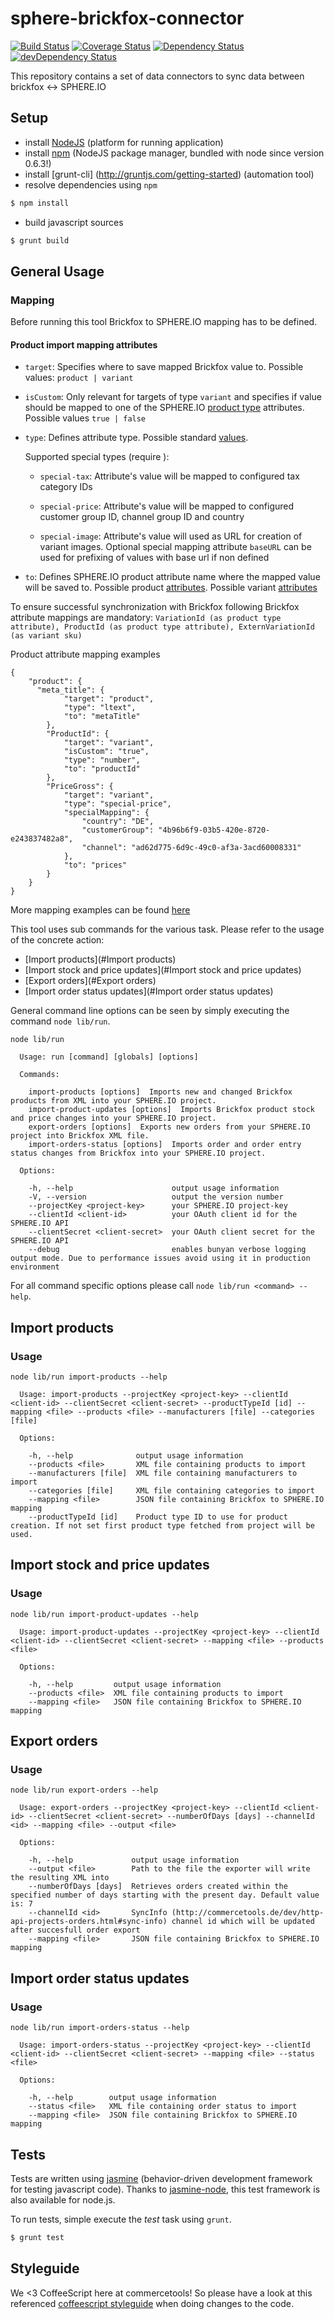 sphere-brickfox-connector
=========================

[![Build Status](https://travis-ci.org/sphereio/sphere-brickfox-connector.png?branch=master)](https://travis-ci.org/sphereio/sphere-brickfox-connector) [![Coverage Status](https://coveralls.io/repos/sphereio/sphere-brickfox-connector/badge.png)](https://coveralls.io/r/sphereio/sphere-brickfox-connector) [![Dependency Status](https://david-dm.org/sphereio/sphere-brickfox-connector.png?theme=shields.io)](https://david-dm.org/sphereio/sphere-brickfox-connector) [![devDependency Status](https://david-dm.org/sphereio/sphere-brickfox-connector/dev-status.png?theme=shields.io)](https://david-dm.org/sphereio/sphere-brickfox-connector#info=devDependencies)

This repository contains a set of data connectors to sync data between brickfox &lt;-> SPHERE.IO

## Setup

* install [NodeJS](http://support.sphere.io/knowledgebase/articles/307722-install-nodejs-and-get-a-component-running) (platform for running application)
* install [npm]((http://gruntjs.com/getting-started)) (NodeJS package manager, bundled with node since version 0.6.3!)
* install [grunt-cli] (http://gruntjs.com/getting-started) (automation tool)
*  resolve dependencies using `npm`
```bash
$ npm install
```
* build javascript sources
```bash
$ grunt build
```

## General Usage
### Mapping

Before running this tool Brickfox to SPHERE.IO mapping has to be defined.

#### Product import mapping attributes

 - ```target```: Specifies where to save mapped Brickfox value to. Possible values: ```product | variant```

 - ```isCustom```: Only relevant for targets of type ```variant``` and specifies if value should be mapped to one of the SPHERE.IO [product type](http://commercetools.de/dev/http-api-projects-productTypes.html#product-type) attributes. Possible values ```true | false```

 - ```type```: Defines attribute type. Possible standard [values](http://commercetools.de/dev/http-api-projects-productTypes.html#attribute-type).

   Supported special types (require ):
   - ```special-tax```: Attribute's value will be mapped to configured tax category IDs

   - ```special-price```: Attribute's value will be mapped to configured customer group ID, channel group ID and country

   - ```special-image```: Attribute's value will used as URL for creation of variant images. Optional special mapping attribute ```baseURL``` can be used for prefixing of values with base url if non defined

 - ```to```: Defines SPHERE.IO product attribute name where the mapped value will be saved to. Possible product [attributes](http://commercetools.de/dev/http-api-projects-products.html#new-product). Possible variant [attributes](http://commercetools.de/dev/http-api-projects-products.html#new-product-variant)

 To ensure successful synchronization with Brickfox following Brickfox attribute mappings are mandatory: ```VariationId (as product type attribute), ProductId (as product type attribute), ExternVariationId (as variant sku)```

Product attribute mapping examples
```
{
    "product": {
      "meta_title": {
            "target": "product",
            "type": "ltext",
            "to": "metaTitle"
        },
        "ProductId": {
            "target": "variant",
            "isCustom": "true",
            "type": "number",
            "to": "productId"
        },
        "PriceGross": {
            "target": "variant",
            "type": "special-price",
            "specialMapping": {
                "country": "DE",
                "customerGroup": "4b96b6f9-03b5-420e-8720-e243837482a8",
                "channel": "ad62d775-6d9c-49c0-af3a-3acd60008331"
           	},
            "to": "prices"
        }
    }
}
```
More mapping examples can be found [here](https://github.com/sphereio/sphere-brickfox-connector/blob/master/examples/mapping/mapping.json)


This tool uses sub commands for the various task. Please refer to the usage of the concrete action:

- [Import products](#Import products)
- [Import stock and price updates](#Import stock and price updates)
- [Export orders](#Export orders)
- [Import order status updates](#Import order status updates)

General command line options can be seen by simply executing the command `node lib/run`.
```
node lib/run

  Usage: run [command] [globals] [options]

  Commands:

    import-products [options]  Imports new and changed Brickfox products from XML into your SPHERE.IO project.
    import-product-updates [options]  Imports Brickfox product stock and price changes into your SPHERE.IO project.
    export-orders [options]  Exports new orders from your SPHERE.IO project into Brickfox XML file.
    import-orders-status [options]  Imports order and order entry status changes from Brickfox into your SPHERE.IO project.

  Options:

    -h, --help                      output usage information
    -V, --version                   output the version number
    --projectKey <project-key>      your SPHERE.IO project-key
    --clientId <client-id>          your OAuth client id for the SPHERE.IO API
    --clientSecret <client-secret>  your OAuth client secret for the SPHERE.IO API
    --debug                         enables bunyan verbose logging output mode. Due to performance issues avoid using it in production environment
```

For all command specific options please call `node lib/run <command> --help`.


## Import products

### Usage

```
node lib/run import-products --help

  Usage: import-products --projectKey <project-key> --clientId <client-id> --clientSecret <client-secret> --productTypeId [id] --mapping <file> --products <file> --manufacturers [file] --categories [file]

  Options:

    -h, --help              output usage information
    --products <file>       XML file containing products to import
    --manufacturers [file]  XML file containing manufacturers to import
    --categories [file]     XML file containing categories to import
    --mapping <file>        JSON file containing Brickfox to SPHERE.IO mapping
    --productTypeId [id]    Product type ID to use for product creation. If not set first product type fetched from project will be used.
```

## Import stock and price updates

### Usage

```
node lib/run import-product-updates --help

  Usage: import-product-updates --projectKey <project-key> --clientId <client-id> --clientSecret <client-secret> --mapping <file> --products <file>

  Options:

    -h, --help         output usage information
    --products <file>  XML file containing products to import
    --mapping <file>   JSON file containing Brickfox to SPHERE.IO mapping
```

## Export orders

### Usage

```
node lib/run export-orders --help

  Usage: export-orders --projectKey <project-key> --clientId <client-id> --clientSecret <client-secret> --numberOfDays [days] --channelId <id> --mapping <file> --output <file>

  Options:

    -h, --help             output usage information
    --output <file>        Path to the file the exporter will write the resulting XML into
    --numberOfDays [days]  Retrieves orders created within the specified number of days starting with the present day. Default value is: 7
    --channelId <id>       SyncInfo (http://commercetools.de/dev/http-api-projects-orders.html#sync-info) channel id which will be updated after succesfull order export
    --mapping <file>       JSON file containing Brickfox to SPHERE.IO mapping
```

## Import order status updates

### Usage

```
node lib/run import-orders-status --help

  Usage: import-orders-status --projectKey <project-key> --clientId <client-id> --clientSecret <client-secret> --mapping <file> --status <file>

  Options:

    -h, --help        output usage information
    --status <file>   XML file containing order status to import
    --mapping <file>  JSON file containing Brickfox to SPHERE.IO mapping
```


## Tests
Tests are written using [jasmine](http://pivotal.github.io/jasmine/) (behavior-driven development framework for testing javascript code). Thanks to [jasmine-node](https://github.com/mhevery/jasmine-node), this test framework is also available for node.js.

To run tests, simple execute the *test* task using `grunt`.
```bash
$ grunt test
```

## Styleguide
We <3 CoffeeScript here at commercetools! So please have a look at this referenced [coffeescript styleguide](https://github.com/polarmobile/coffeescript-style-guide) when doing changes to the code.
